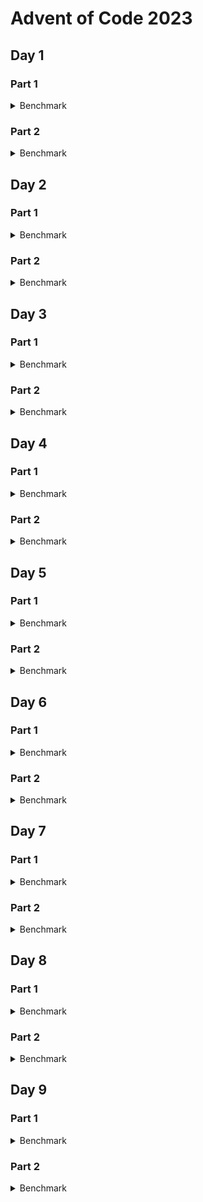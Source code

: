 # Advent of Code 2023

## Day 1

### Part 1

<details>
<summary>Benchmark</summary>

![Day 1 Part 1 Benchmark](target/criterion/day_1%20-%20part%201/report/pdf_small.svg)

</details>

### Part 2

<details>
<summary>Benchmark</summary>

![Day 1 Part 2 Benchmark](target/criterion/day_1%20-%20part%202/report/pdf_small.svg)

</details>

## Day 2

### Part 1

<details>
<summary>Benchmark</summary>

![Day 2 Part 1 Benchmark](target/criterion/day_2%20-%20part%201/report/pdf_small.svg)

</details>

### Part 2

<details>
<summary>Benchmark</summary>

![Day 2 Part 2 Benchmark](target/criterion/day_2%20-%20part%202/report/pdf_small.svg)

</details>

## Day 3

### Part 1

<details>
<summary>Benchmark</summary>

![Day 3 Part 1 Benchmark](target/criterion/day_3%20-%20part%201/report/pdf_small.svg)

</details>

### Part 2

<details>
<summary>Benchmark</summary>

![Day 3 Part 2 Benchmark](target/criterion/day_3%20-%20part%202/report/pdf_small.svg)

</details>

## Day 4

### Part 1

<details>
<summary>Benchmark</summary>

![Day 4 Part 1 Benchmark](target/criterion/day_4%20-%20part%201/report/pdf_small.svg)

</details>

### Part 2

<details>
<summary>Benchmark</summary>

![Day 4 Part 2 Benchmark](target/criterion/day_4%20-%20part%202/report/pdf_small.svg)

</details>

## Day 5

### Part 1

<details>
<summary>Benchmark</summary>

![Day 5 Part 1 Benchmark](target/criterion/day_5%20-%20part%201/report/pdf_small.svg)

</details>

### Part 2

<details>
<summary>Benchmark</summary>

![Day 5 Part 2 Benchmark](target/criterion/day_5%20-%20part%202/report/pdf_small.svg)

</details>

## Day 6

### Part 1

<details>
<summary>Benchmark</summary>

![Day 6 Part 1 Benchmark](target/criterion/day_6%20-%20part%201/report/pdf_small.svg)

</details>

### Part 2

<details>
<summary>Benchmark</summary>

![Day 6 Part 2 Benchmark](target/criterion/day_6%20-%20part%202/report/pdf_small.svg)

</details>

## Day 7

### Part 1

<details>
<summary>Benchmark</summary>

![Day 7 Part 1 Benchmark](target/criterion/day_7%20-%20part%201/report/pdf_small.svg)

</details>

### Part 2

<details>
<summary>Benchmark</summary>

![Day 7 Part 2 Benchmark](target/criterion/day_7%20-%20part%202/report/pdf_small.svg)

</details>

## Day 8

### Part 1

<details>
<summary>Benchmark</summary>

![Day 8 Part 1 Benchmark](target/criterion/day_8%20-%20part%201/report/pdf_small.svg)

</details>

### Part 2

<details>
<summary>Benchmark</summary>

![Day 8 Part 2 Benchmark](target/criterion/day_8%20-%20part%202/report/pdf_small.svg)

</details>

## Day 9

### Part 1

<details>
<summary>Benchmark</summary>

![Day 9 Part 1 Benchmark](target/criterion/day_9%20-%20part%201/report/pdf_small.svg)

</details>

### Part 2

<details>
<summary>Benchmark</summary>

![Day 9 Part 2 Benchmark](target/criterion/day_9%20-%20part%202/report/pdf_small.svg)

</details>

